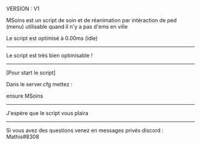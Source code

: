 VERSION : V1

MSoins est un script de soin et de réanimation par intéraction de ped (menu) utilisable quand il n'y a pas d'ems en ville

Le script est optimisé à 0.00ms (idle)

----------------

Le script est très bien optimisable !

----------------

[Pour start le script]

Dans le server.cfg mettez :

ensure MSoins

----------------

J'espère que le script vous plaira

----------------

Si vous avez des questions venez en messages privés discord : Mathis#8308
